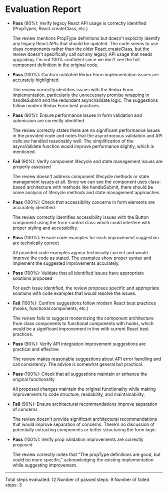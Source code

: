 # Evaluation Report

- **Pass** (80%): Verify legacy React API usage is correctly identified (PropTypes, React.createClass, etc.)

    The review mentions PropType definitions but doesn't explicitly identify any legacy React APIs that should be updated. The code seems to use class components rather than the older React.createClass, but the review doesn't specifically call out any legacy API usage that needs upgrading. I'm not 100% confident since we don't see the full component definition in the original code.

- **Pass** (100%): Confirm outdated Redux Form implementation issues are accurately highlighted

    The review correctly identifies issues with the Redux Form implementation, particularly the unnecessary promise wrapping in handleSubmit and the redundant asyncValidate logic. The suggestions follow modern Redux Form best practices.

- **Pass** (90%): Ensure performance issues in form validation and submission are correctly identified

    The review correctly states there are no significant performance issues in the provided code and notes that the asynchronous validation and API calls are handled reasonably well. The simplification of the asyncValidate function would improve performance slightly, which is mentioned.

- **Fail** (90%): Verify component lifecycle and state management issues are properly assessed

    The review doesn't address component lifecycle methods or state management issues at all. Since we can see the component uses class-based architecture with methods like handleSubmit, there should be some analysis of lifecycle methods and state management approaches.

- **Pass** (100%): Check that accessibility concerns in form elements are accurately identified

    The review correctly identifies accessibility issues with the Button component using the form-control class which could interfere with proper styling and accessibility.

- **Pass** (100%): Ensure code examples for each improvement suggestion are technically correct

    All provided code examples appear technically correct and would improve the code as stated. The examples show proper syntax and implement the suggested improvements accurately.

- **Pass** (100%): Validate that all identified issues have appropriate solutions proposed

    For each issue identified, the review proposes specific and appropriate solutions with code examples that would resolve the issues.

- **Fail** (100%): Confirm suggestions follow modern React best practices (hooks, functional components, etc.)

    The review fails to suggest modernizing the component architecture from class components to functional components with hooks, which would be a significant improvement in line with current React best practices.

- **Pass** (90%): Verify API integration improvement suggestions are practical and effective

    The review makes reasonable suggestions about API error handling and call consistency. The advice is somewhat general but practical.

- **Pass** (100%): Check that all suggestions maintain or enhance the original functionality

    All proposed changes maintain the original functionality while making improvements to code structure, readability, and maintainability.

- **Fail** (90%): Ensure architectural recommendations improve separation of concerns

    The review doesn't provide significant architectural recommendations that would improve separation of concerns. There's no discussion of potentially extracting components or better structuring the form logic.

- **Pass** (100%): Verify prop validation improvements are correctly proposed

    The review correctly notes that "The propType definitions are good, but could be more specific," acknowledging the existing implementation while suggesting improvement.

---

Total steps evaluated: 12
Number of passed steps: 9
Number of failed steps: 3